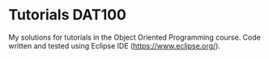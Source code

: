 # Tutorials DAT100
My solutions for tutorials in the Object Oriented Programming course.
Code written and tested using Eclipse IDE (https://www.eclipse.org/).
